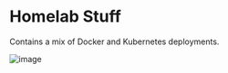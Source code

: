 # Homelab Stuff 
Contains a mix of Docker and Kubernetes deployments.

![image](https://github.com/user-attachments/assets/be62df6f-a31c-4881-b008-7712b7dbe157)
